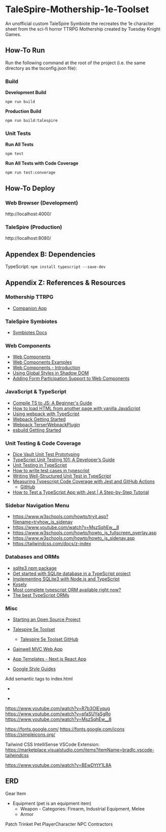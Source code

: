 # TaleSpire-Mothership-1e-Toolset

An unofficial custom TaleSpire Symbiote the recreates the 1e character sheet from the sci-fi horror TTRPG Mothership created by Tuesday Knight Games.

## How-To Run

Run the following command at the root of the project (i.e. the same directory as the tsconfig.json file):

### Build

**Development Build**

`npm run build`

**Production Build**

`npm run build:talespire`

### Unit Tests

**Run All Tests**

`npm test`

**Run All Tests with Code Coverage**

`npm run test:converage`

## How-To Deploy

### Web Browser (Development)

http://localhost:4000/

### TaleSpire (Production)

http://localhost:8080/

## Appendex B: Dependencies

TypeScript: `npm install typescript --save-dev`

## Appendix Z: References & Resources

### Mothership TTRPG

-   [Companion App](https://mothershipcompanion.com/)

### TaleSpire Symbiotes

-   [Symbiotes Docs](https://symbiote-docs.talespire.com/)

### Web Components

-   [Web Components](https://developer.mozilla.org/en-US/docs/Web/API/Web_components)
-   [Web Components Examples](https://github.com/mdn/web-components-examples/tree/main)
-   [Web Components - Introduction](https://www.webcomponents.org/introduction)
-   [Using Global Styles in Shadow DOM](<https://eisenbergeffect.medium.com/using-global-styles-in-shadow-dom-5b80e802e89d#:~:text=Adding%20Global%20Styles%20to%20Declarative%20Shadow%20DOM%20(DSD)&text=The%20adopt%2Dglobal%2Dstyles%20element,once%20the%20work%20is%20done.>)
-   [Adding Form Participation Support to Web Components](https://www.raymondcamden.com/2023/05/24/adding-form-participation-support-to-web-components)

### JavaScript & TypeScript

-   [Compile TS to JS: A Beginner's Guide](https://daily.dev/blog/compile-ts-to-js-a-beginners-guide)
-   [How to load HTML from another page with vanilla JavaScript](https://gomakethings.com/how-to-load-html-from-another-page-with-vanilla-javascript/)
-   [Using webpack with TypeScript](https://blog.logrocket.com/using-webpack-typescript/)
-   [Webpack Getting Started](https://webpack.js.org/guides/getting-started/)
-   [Webpack TerserWebpackPlugin](https://webpack.js.org/plugins/terser-webpack-plugin/)
-   [esbuild Getting Started](https://esbuild.github.io/getting-started/)

### Unit Testing & Code Coverage

-   [Dice Vault Unit Test Prototyping](https://github.com/JasonCostanza/Dice-Vault/compare/main...kbarnett/unit-tests-prototype)
-   [TypeScript Unit Testing 101: A Developer’s Guide](https://www.testim.io/blog/typescript-unit-testing-101/)
-   [Unit Testing in TypeScript](https://refraction.dev/blog/unit-testing-in-typescript)
-   [How to write test cases in typescript](https://medium.com/design-bootcamp/how-to-write-test-cases-in-typescript-fa7a263b7833)
-   [Writing Well-Structured Unit Test in TypeScript](https://dev.to/arifintahu/writing-well-structured-unit-test-in-typescript-2hal)
-   [Measuring Typescript Code Coverage with Jest and GitHub Actions](https://about.codecov.io/blog/measuring-typescript-code-coverage-with-jest-and-github-actions/)
    -   [GitHub](https://github.com/amacgregor/codecov-jest-github-actions/blob/main/jest.config.ts)
-   [How to Test a TypeScript App with Jest | A Step-by-Step Tutorial](https://www.meticulous.ai/blog/jest-typescript)

### Sidebar Navigation Menu

-   https://www.w3schools.com/howto/tryit.asp?filename=tryhow_js_sidenav
-   https://www.youtube.com/watch?v=MszSqhEw__8
-   https://www.w3schools.com/howto/howto_js_fullscreen_overlay.asp
-   https://www.w3schools.com/howto/howto_js_sidenav.asp
-   https://tailwindcss.com/docs/z-index

### Databases and ORMs

-   [sqlite3 npm package](https://www.npmjs.com/package/sqlite3?activeTab=readme)
-   [Get started with SQLite database in a TypeScript project](https://www.octans-solutions.fr/en/articles/sqlite-typescript)
-   [Implementing SQLite3 with Node.js and TypeScript](https://koraytug.hashnode.dev/implementing-sqlite3-with-nodejs-and-typescript)
-   [Kysely](https://kysely.dev/)
-   [Most complete typescript ORM available right now?](https://www.reddit.com/r/node/comments/1627z0m/most_complete_typescript_orm_available_right_now/)
-   [The best TypeScript ORMs](https://blog.logrocket.com/best-typescript-orms/)

### Misc

-   [Starting an Open Source Project](https://opensource.guide/starting-a-project/)
-   [Talespire 5e Toolset](https://mod.io/g/talespire/m/talespire-5e-toolset#description)
    -   [Talespire 5e Toolset GitHub](https://github.com/Roger4325/TaleSpire-VTT)
-   [Gainwell MVC Web App](https://dev.azure.com/stanfieldsystems/Gainwell%20AFL-PA/_git/Gainwell%20AFL-PA?version=GBmain&path=/Gainwell.MediCal.AFLPA/Gainwell.MediCal.AFLPA.Presentation.MvcWebApp)
-   [App Templates - Next.js React App](https://dev.azure.com/stanfieldsystems/SSI%20Application%20Templates/_git/SSI%20Application%20Templates?version=GBmain&path=/react/src/NextJsWebApp)

-   [Google Style Guides](https://google.github.io/styleguide/)

Add semantic tags to index.html

-   <nav>
-   <main>

https://www.youtube.com/watch?v=R7b3OlEyqug
https://www.youtube.com/watch?v=pfaSUYaSgRo
https://www.youtube.com/watch?v=MszSqhEw__8

https://fonts.google.com/
https://fonts.google.com/icons
https://simpleicons.org/

Tailwind CSS IntelliSense VSCode Extension: https://marketplace.visualstudio.com/items?itemName=bradlc.vscode-tailwindcss

https://www.youtube.com/watch?v=BEwDYtY1L8A

## ERD

Gear Item

-   Equipment (pet is an equipment item)
    -   Weapon - Categories: Firearm, Industrial Equipment, Melee
    -   Armor

Patch
Trinket
Pet
PlayerCharacter
NPC
Contractors
